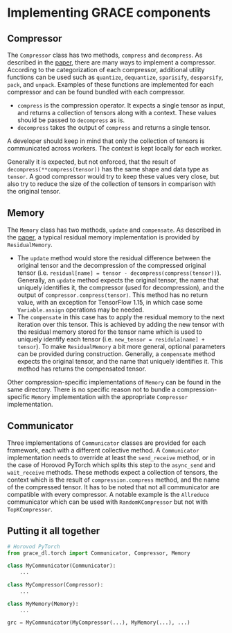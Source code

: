 # Implementing GRACE components

## Compressor
The `Compressor` class has two methods, `compress` and `decompress`. As described in the [paper](https://sands.kaust.edu.sa/papers/grace.icdcs21.pdf), there are many ways to
implement a compressor. According to the categorization of each compressor, additional utility functions can be used
such as `quantize`, `dequantize`, `sparisify`, `desparsify`, `pack`, and `unpack`. Examples of these functions are
implemented for each compressor and can be found bundled with each compressor.
- `compress` is the compression operator. It expects a single tensor as input, and returns a collection of tensors along
with a context. These values should be passed to `decompress` as is.
- `decompress` takes the output of `compress` and returns a single tensor.

A developer should keep in mind that only the collection of tensors is communicated across workers. The context is kept
locally for each worker.

Generally it is expected, but not enforced, that the result of `decompress(**compress(tensor))` has the same shape and
data type as `tensor`. A good compressor would try to keep these values very close, but also try to reduce the size of
the collection of tensors in comparison with the original tensor.

## Memory
The `Memory` class has two methods, `update` and `compensate`. As described in the [paper](https://sands.kaust.edu.sa/papers/grace.icdcs21.pdf), a typical residual memory
implementation is provided by `ResidualMemory`.
- The `update` method would store the residual difference between the original tensor and the decompression of the
compressed original tensor (i.e. `residual[name] = tensor - decompress(compress(tensor))`). Generally, an `update` method
expects the original tensor, the name that uniquely identifies it, the compressor (used for decompression), and
the output of `compressor.compress(tensor)`. This method has no return value, with an exception for TensorFlow 1.15,
in which case some `Variable.assign` operations may be needed.
- The `compensate` in this case has to apply the residual memory to the next iteration over this tensor. This is
achieved by adding the new tensor with the residual memory stored for the tensor name which is used to uniquely identify
each tensor (i.e. `new_tensor = residula[name] + tensor`). To make `ResidualMemory` a bit more general, optional
parameters can be provided during construction. Generally, a `compensate` method expects the original tensor, and
the name that uniquely identifies it. This method has returns the compensated tensor.

Other compression-specific implementations of `Memory` can be found in the same directory. There is no specific reason
not to bundle a compression-specific `Memory` implementation with the appropriate `Compressor` implementation.

## Communicator
Three implementations of `Communicator` classes are provided for each framework, each with a different collective method.
A `Communicator` implementation needs to override at least the `send_receive` method, or in the case of
Horovod PyTorch which splits this step to the `async_send` and `wait_receive` methods. These methods expect
a collection of tensors, the context which is the result of `compression.compress` method, and the name of the
compressed tensor.
It has to be noted that not all communicator are compatible with every compressor. A notable example is the `Allreduce`
communicator which can be used with `RandomKCompressor` but not with `TopKCompressor`.

## Putting it all together
```python
# Horovod PyTorch
from grace_dl.torch import Communicator, Compressor, Memory

class MyCommunicator(Communicator):
    ...

class MyCompressor(Compressor):
    ...

class MyMemory(Memory):
    ...

grc = MyCommunicator(MyCompressor(...), MyMemory(...), ...)
```

